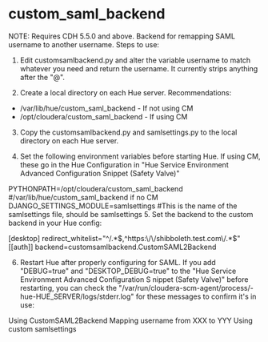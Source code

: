 # custom_saml_backend
NOTE:  Requires CDH 5.5.0 and above.
Backend for remapping SAML username to another username.  Steps to use:

1.  Edit customsamlbackend.py and alter the variable username to match whatever you need and return the username.  It currently strips anything after the "@".

2.  Create a local directory on each Hue server.  Recommendations:

  - /var/lib/hue/custom_saml_backend - If not using CM
  - /opt/cloudera/custom_saml_backend - If using CM

3.  Copy the customsamlbackend.py and samlsettings.py to the local directory on each Hue server.

4.  Set the following environment variables before starting Hue.  If using CM, these go in the Hue Configuration in "Hue Service Environment Advanced Configuration Snippet (Safety Valve)"

  PYTHONPATH=/opt/cloudera/custom_saml_backend #/var/lib/hue/custom_saml_backend if no CM
  DJANGO_SETTINGS_MODULE=samlsettings #This is the name of the samlsettings file, should be samlsettings
5.  Set the backend to the custom backend in your Hue config:

[desktop]
redirect_whitelist="^\/.*$,^https:\/\/shibboleth.test.com\/.*$"
[[auth]]
backend=customsamlbackend.CustomSAML2Backend

6.  Restart Hue after properly configuring for SAML.  If you add "DEBUG=true" and "DESKTOP_DEBUG=true" to the "Hue Service Environment Advanced Configuration S    nippet (Safety Valve)" before restarting, you can check the "/var/run/cloudera-scm-agent/process/<id>-hue-HUE_SERVER/logs/stderr.log" for these messages to confirm it's in use:

Using CustomSAML2Backend
Mapping username from XXX to YYY
Using custom samlsettings
